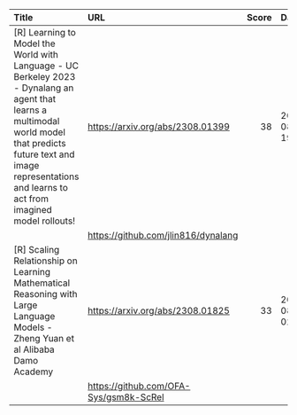 | Title                                                                                                                                                                                                                         | URL                                    |   Score | Date                |
|:------------------------------------------------------------------------------------------------------------------------------------------------------------------------------------------------------------------------------|:---------------------------------------|--------:|:--------------------|
| [R] Learning to Model the World with Language - UC Berkeley 2023 - Dynalang an agent that learns a multimodal world model that predicts future text and image representations and learns to act from imagined model rollouts! | https://arxiv.org/abs/2308.01399       |      38 | 2023-08-04 19:21:07 |
|                                                                                                                                                                                                                               | https://github.com/jlin816/dynalang    |         |                     |
| [R] Scaling Relationship on Learning Mathematical Reasoning with Large Language Models - Zheng Yuan et al Alibaba Damo Academy                                                                                                | https://arxiv.org/abs/2308.01825       |      33 | 2023-08-04 02:35:44 |
|                                                                                                                                                                                                                               | https://github.com/OFA-Sys/gsm8k-ScRel |         |                     |